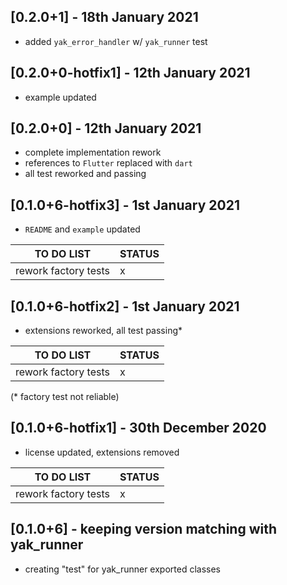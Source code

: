 ## [0.2.0+1] - 18th January 2021

* added `yak_error_handler` w/ `yak_runner` test

## [0.2.0+0-hotfix1] - 12th January 2021

* example updated

## [0.2.0+0] - 12th January 2021

* complete implementation rework
* references to `Flutter` replaced with `dart`
* all test reworked and passing

## [0.1.0+6-hotfix3] - 1st January 2021

* `README` and `example` updated

| TO DO LIST | STATUS |
|--------|-----|
| rework factory tests | x  |


## [0.1.0+6-hotfix2] - 1st January 2021

* extensions reworked, all test passing*

| TO DO LIST | STATUS |
|--------|-----|
| rework factory tests | x  |

(* factory test not reliable)

## [0.1.0+6-hotfix1] - 30th December 2020

* license updated, extensions removed

| TO DO LIST | STATUS |
|--------|-----|
| rework factory tests | x  |


## [0.1.0+6] - keeping version matching with yak_runner

* creating "test" for yak_runner exported classes
